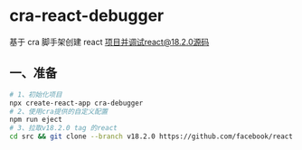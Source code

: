 # cra-react-debugger

基于 cra 脚手架创建 react 项目并调试react@18.2.0源码

## 一、准备

```sh
# 1、初始化项目
npx create-react-app cra-debugger
# 2、使用cra提供的自定义配置
npm run eject
# 3、拉取v18.2.0 tag 的react
cd src && git clone --branch v18.2.0 https://github.com/facebook/react.git
```
